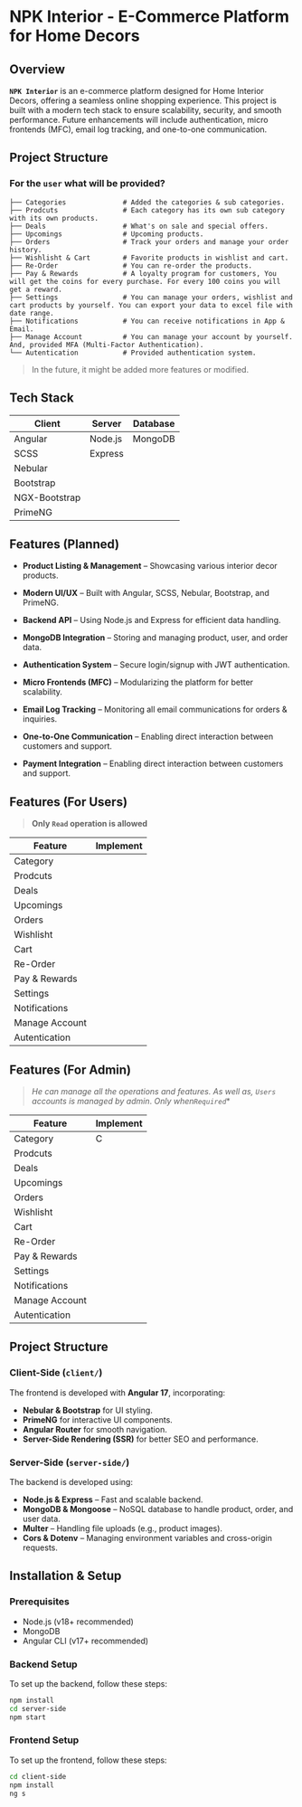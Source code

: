# NPK Interior - E-Commerce Platform for Home Decors

## Overview
**`NPK Interior`** is an e-commerce platform designed for Home Interior Decors, offering a seamless online shopping experience. This project is built with a modern tech stack to ensure scalability, security, and smooth performance. Future enhancements will include authentication, micro frontends (MFC), email log tracking, and one-to-one communication.

## Project Structure
### For the `user` what will be provided?
    
    ├── Categories              # Added the categories & sub categories.
    ├── Prodcuts                # Each category has its own sub category with its own products.
    ├── Deals                   # What's on sale and special offers.
    ├── Upcomings               # Upcoming products.
    ├── Orders                  # Track your orders and manage your order history.
    ├── Wishlisht & Cart        # Favorite products in wishlist and cart.
    ├── Re-Order                # You can re-order the products.
    ├── Pay & Rewards           # A loyalty program for customers, You will get the coins for every purchase. For every 100 coins you will get a reward.
    ├── Settings                # You can manage your orders, wishlist and cart products by yourself. You can export your data to excel file with date range.
    ├── Notifications           # You can receive notifications in App & Email.
    ├── Manage Account          # You can manage your account by yourself. And, provided MFA (Multi-Factor Authentication).
    └── Autentication           # Provided authentication system.

> In the future, it might be added more features or modified.


## Tech Stack

| Client    | Server  | Database |
|-----------|---------|----------|
| Angular   | Node.js | MongoDB  |
| SCSS      | Express |          |
| Nebular   |         |          |
| Bootstrap |         |          |
| NGX-Bootstrap |    |          |
| PrimeNG   |         |          |

## Features (Planned)
- **Product Listing & Management** – Showcasing various interior decor products.
- **Modern UI/UX** – Built with Angular, SCSS, Nebular, Bootstrap, and PrimeNG.
- **Backend API** – Using Node.js and Express for efficient data handling.
- **MongoDB Integration** – Storing and managing product, user, and order data.

- **Authentication System** – Secure login/signup with JWT authentication.
- **Micro Frontends (MFC)** – Modularizing the platform for better scalability.
- **Email Log Tracking** – Monitoring all email communications for orders & inquiries.
- **One-to-One Communication** – Enabling direct interaction between customers and support.
- **Payment Integration** – Enabling direct interaction between customers and support.


## Features (For Users)
> **Only `Read` operation is allowed**

| Feature   | Implement |
|-----------|---------|
| Category  |         |
| Prodcuts  |         |     
| Deals   |         |
| Upcomings |         |      
| Orders |         |      
| Wishlisht |         |      
| Cart |         |      
| Re-Order |         |      
| Pay & Rewards |         |      
| Settings   |         |      
| Notifications   |         |      
| Manage Account     |         |      
| Autentication     |         |      

## Features (For Admin)
> *He can manage all the operations and features. As well as, `Users` accounts is managed by admin*.
> *Only when`Required`**

| Feature   | Implement |
|-----------|-----------|
| Category  | C         |
| Prodcuts  |           |     
| Deals   |           |
| Upcomings |           |      
| Orders |           |      
| Wishlisht |           |      
| Cart |           |      
| Re-Order |           |      
| Pay & Rewards |           |      
| Settings   |           |      
| Notifications   |           |      
| Manage Account     |           |      
| Autentication     |           |      

## Project Structure

### Client-Side (`client/`)
The frontend is developed with **Angular 17**, incorporating:
- **Nebular & Bootstrap** for UI styling.
- **PrimeNG** for interactive UI components.
- **Angular Router** for smooth navigation.
- **Server-Side Rendering (SSR)** for better SEO and performance.

### Server-Side (`server-side/`)
The backend is developed using:
- **Node.js & Express** – Fast and scalable backend.
- **MongoDB & Mongoose** – NoSQL database to handle product, order, and user data.
- **Multer** – Handling file uploads (e.g., product images).
- **Cors & Dotenv** – Managing environment variables and cross-origin requests.

## Installation & Setup

### Prerequisites
- Node.js (v18+ recommended)
- MongoDB
- Angular CLI (v17+ recommended)

### Backend Setup
To set up the backend, follow these steps:
```sh
npm install
cd server-side
npm start
```

### Frontend Setup
To set up the frontend, follow these steps:
```sh
cd client-side
npm install
ng s
